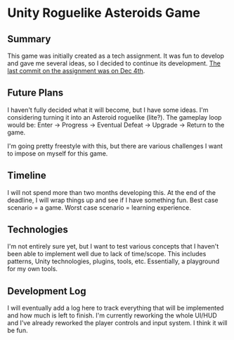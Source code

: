 # Unity Roguelike Asteroids Game

## Summary
This game was initially created as a tech assignment. It was fun to develop and gave me several ideas, so I decided to continue its development.
[The last commit on the assignment was on Dec 4th](https://github.com/IAmPaullo/Asteroids/commit/fd347c6e6b1d2f9a1b34fc76a51bf2d96840559b).

## Future Plans
I haven't fully decided what it will become, but I have some ideas. I'm considering turning it into an Asteroid roguelike (lite?). The gameplay loop would be: Enter -> Progress -> Eventual Defeat -> Upgrade -> Return to the game.

I'm going pretty freestyle with this, but there are various challenges I want to impose on myself for this game.

## Timeline
I will not spend more than two months developing this. At the end of the deadline, I will wrap things up and see if I have something fun. Best case scenario = a game. Worst case scenario = learning experience.

## Technologies
I'm not entirely sure yet, but I want to test various concepts that I haven't been able to implement well due to lack of time/scope. This includes patterns, Unity technologies, plugins, tools, etc. Essentially, a playground for my own tools.

## Development Log
I will eventually add a log here to track everything that will be implemented and how much is left to finish. I'm currently reworking the whole UI/HUD and I've already reworked the player controls and input system.
I think it will be fun.


